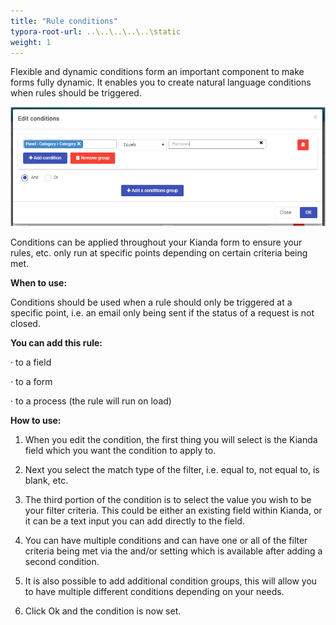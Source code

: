 ```yaml
---
title: "Rule conditions"
typora-root-url: ..\..\..\..\..\static
weight: 1
---
```


Flexible and dynamic conditions form an important component to make forms fully dynamic. It enables you  to create natural language conditions when rules should be triggered.

![Conditiion Editor](/images/condition-editor.png)

Conditions can be applied throughout your Kianda form to ensure your rules, etc. only run at specific points depending on certain criteria being met. 

**When to use:** 

Conditions should be used when a rule should only be triggered at a specific point, i.e. an email only being sent if the status of a request is not closed.

 

**You can add this rule:**

·    to a field

·    to a form

·    to a process (the rule will run on load)

 

**How to use:**

1. When you edit the condition, the first thing you will select is the Kianda field which you want the condition to apply to. 

2. Next you select the match type of the filter, i.e. equal to, not equal to, is blank, etc. 

3. The third portion of the condition is to select the value you wish to be your filter criteria. This could be either an existing field within Kianda, or it can be a text input you can add directly to the field. 

4. You can have multiple conditions and can have one or all of the filter criteria being met via the and/or setting which is available after adding a second condition. 

5. It is also possible to add additional condition groups, this will allow you to have multiple different conditions depending on your needs. 

6. Click Ok and the condition is now set.
